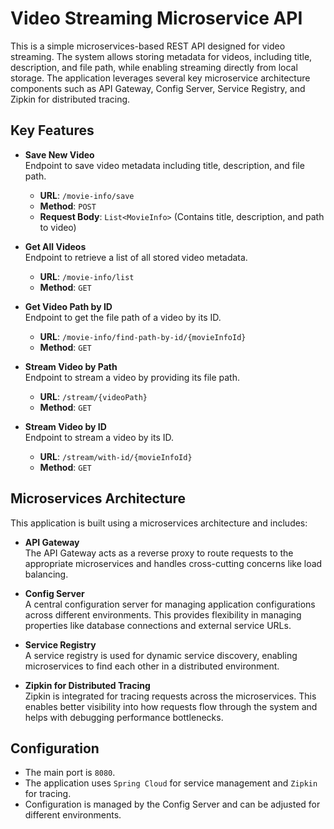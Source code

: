 # Video Streaming Microservice API

This is a simple microservices-based REST API designed for video streaming. The system allows storing metadata for videos, including title, description, and file path, while enabling streaming directly from local storage. The application leverages several key microservice architecture components such as API Gateway, Config Server, Service Registry, and Zipkin for distributed tracing.

## Key Features

- **Save New Video**  
  Endpoint to save video metadata including title, description, and file path.
  - **URL**: `/movie-info/save`
  - **Method**: `POST`
  - **Request Body**: `List<MovieInfo>` (Contains title, description, and path to video)

- **Get All Videos**  
  Endpoint to retrieve a list of all stored video metadata.
  - **URL**: `/movie-info/list`
  - **Method**: `GET`

- **Get Video Path by ID**  
  Endpoint to get the file path of a video by its ID.
  - **URL**: `/movie-info/find-path-by-id/{movieInfoId}`
  - **Method**: `GET`

- **Stream Video by Path**  
  Endpoint to stream a video by providing its file path.
  - **URL**: `/stream/{videoPath}`
  - **Method**: `GET`

- **Stream Video by ID**  
  Endpoint to stream a video by its ID.
  - **URL**: `/stream/with-id/{movieInfoId}`
  - **Method**: `GET`

## Microservices Architecture

This application is built using a microservices architecture and includes:

- **API Gateway**  
  The API Gateway acts as a reverse proxy to route requests to the appropriate microservices and handles cross-cutting concerns like load balancing.

- **Config Server**  
  A central configuration server for managing application configurations across different environments. This provides flexibility in managing properties like database connections and external service URLs.

- **Service Registry**  
  A service registry is used for dynamic service discovery, enabling microservices to find each other in a distributed environment.

- **Zipkin for Distributed Tracing**  
  Zipkin is integrated for tracing requests across the microservices. This enables better visibility into how requests flow through the system and helps with debugging performance bottlenecks.

## Configuration

- The main port is `8080`.
- The application uses `Spring Cloud` for service management and `Zipkin` for tracing.
- Configuration is managed by the Config Server and can be adjusted for different environments.


